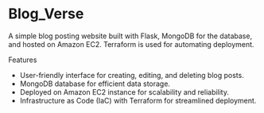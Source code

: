 # Blog_Verse

A simple blog posting website built with Flask, MongoDB for the database, and hosted on Amazon EC2. Terraform is used for automating deployment.

Features
* User-friendly interface for creating, editing, and deleting blog posts.
* MongoDB database for efficient data storage.
* Deployed on Amazon EC2 instance for scalability and reliability.
* Infrastructure as Code (IaC) with Terraform for streamlined deployment.
